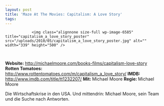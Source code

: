 ```yaml
---
layout: post
title: 'Maze At The Movies: Capitalism: A Love Story'
tags:
---
```



                <img class="alignnone size-full wp-image-6585" title="capitalism_a_love_story_poster" src="/uploads/2010/05/capitalism_a_love_story_poster.jpg" alt="" width="339" height="500" />
<img class="alignnone size-full wp-image-5898" title="movie_review_5stars" src="/uploads/2010/02/movie_review_5stars.png" alt="" width="75" height="15" />
<p><strong> Website: </strong><a href="http://michaelmoore.com/books-films/capitalism-love-story"><a href="http://michaelmoore.com/books-films/capitalism-love-story">http://michaelmoore.com/books-films/capitalism-love-story</a></a>
<strong>Rotten Tomatoes: </strong><a href="http://www.rottentomatoes.com/m/capitalism_a_love_story/"><a href="http://www.rottentomatoes.com/m/capitalism_a_love_story/">http://www.rottentomatoes.com/m/capitalism_a_love_story/</a></a>
<strong>IMDB: </strong><a href="http://www.imdb.com/title/tt1232207/"><a href="http://www.imdb.com/title/tt1232207/">http://www.imdb.com/title/tt1232207/</a></a>
<strong>Mit: </strong>Michael Moore
<strong>Regie: </strong>Michael Moore</p>
<p>Die Wirtschaftskrise in den USA. Und mittendrin: Michael Moore, sein Team und die Suche nach Antworten.</p>
